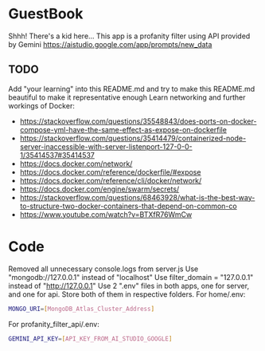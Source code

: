 # GuestBook
Shhh! There's a kid here...
This app is a profanity filter using API provided by Gemini https://aistudio.google.com/app/prompts/new_data

## TODO
Add "your learning" into this README.md and try to make this README.md beautiful to make it representative enough
Learn networking and further workings of Docker:
- https://stackoverflow.com/questions/35548843/does-ports-on-docker-compose-yml-have-the-same-effect-as-expose-on-dockerfile
- https://stackoverflow.com/questions/35414479/containerized-node-server-inaccessible-with-server-listenport-127-0-0-1/35414537#35414537
- https://docs.docker.com/network/
- https://docs.docker.com/reference/dockerfile/#expose
- https://docs.docker.com/reference/cli/docker/network/
- https://docs.docker.com/engine/swarm/secrets/
- https://stackoverflow.com/questions/68463928/what-is-the-best-way-to-structure-two-docker-containers-that-depend-on-common-co
- https://www.youtube.com/watch?v=BTXfR76WmCw

# Code
Removed all unnecessary console.logs from server.js
Use "mongodb://127.0.0.1" instead of "localhost"
Use filter_domain = "127.0.0.1" instead of "http://127.0.0.1"
Use 2 ".env" files in both apps, one for server, and one for api. Store both of them in respective folders.
For home/.env:
```bash
MONGO_URI=[MongoDB_Atlas_Cluster_Address]
```
For profanity_filter_api/.env:
```bash
GEMINI_API_KEY=[API_KEY_FROM_AI_STUDIO_GOOGLE]
```
